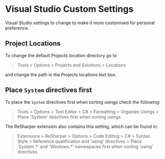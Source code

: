 # Visual Studio Custom Settings

Visual Studio settings to change to make it more customised for personal preference.

## Project Locations

To change the default *Projects location* directory go to

> Tools > Options > Projects and Solutions > Locations

and change the path in the Projects locations text box.

## Place `System` directives first

To place the `System` directives first when sorting usings check the following:

> Tools > Options > Text Editor > C# > Formatting > Organize Usings > Place 'System' directives first when sorting usings

The ReSharper extension also contains this setting, which can be found in:

> Extensions > ReSharper > Options > Code Editing > C# > Syntax Style > Reference qualification and 'using' directives > Place 'System.\*' and 'Windows.\*' namespaces first when sorting 'using' directives
